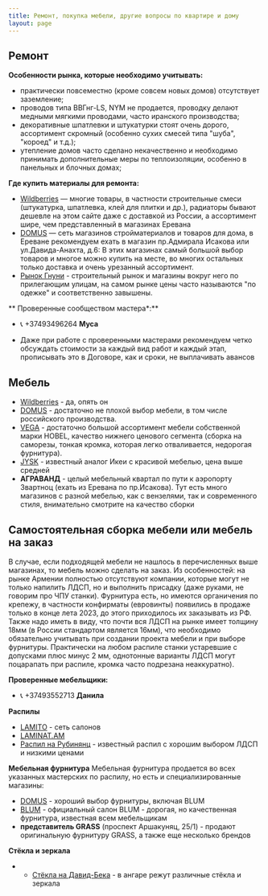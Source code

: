 ```yaml
---
title: Ремонт, покупка мебели, другие вопросы по квартире и дому
layout: page
---
```


## Ремонт
**Особенности рынка, которые необходимо учитывать:**
- практически повсеместно (кроме совсем новых домов) отсутствует заземление;
- проводов типа ВВГнг-LS, NYM не продается, проводку делают медными мягкими проводами, часто иранского производства;
- декоративные шпатлевки и штукатурки стоят очень дорого, ассортимент скромный (особенно сухих смесей типа "шуба", "короед" и т.д.);
- утепление домов часто сделано некачественно и необходимо принимать дополнительные меры по теплоизоляции, особенно в панельных и блочных домах;
 

**Где купить материалы для ремонта:**
- [Wildberries](https://www.wildberries.ru) — многие товары, в частности строительные смеси (штукатурка, шпатлевка, клей для плитки и др.), радиаторы бывают дешевле на этом сайте даже с доставкой из России, а ассортимент шире, чем представленный в магазинах Еревана
- [DOMUS](https://domus.am/) — сеть магазинов стройматериалов и товаров для дома, в Ереване рекомендуем ехать в магазин пр.Адмирала Исакова или ул.Давида-Анахта, д.6: В этих магазинах самый большой выбор товаров и многое можно купить на месте, во многих остальных только доставка и очень урезанный ассортимент.
- [Рынок Гнуни](https://yandex.ru/maps/org/rynok_gnuni/91795557407) - строительный рынок и магазины вокруг него по прилегающим улицам, на самом рынке цены часто называются "по одежке" и соответственно завышены. 


** Проверенные сообществом мастера*:**

- 📞 +37493496264 **Муса**

* Даже при работе с проверенными мастерами рекомендуем четко обсуждать стоимости за каждый вид работ и каждый этап, прописывать это в Договоре, как и сроки, не выплачивать авансов

## Мебель
- [Wildberries](https://www.wildberries.ru)  - да, опять он
- [DOMUS](https://domus.am/) - достаточно не плохой выбор мебели, в том числе российского производства.
- [VEGA](https://vega.am/) - достаточно большой ассортимент мебели собственной марки HOBEL, качество нижнего ценового сегмента (сборка на саморезы, тонкая кромка, которая легко отваливается, недорогая фурнитура).
- [JYSK](https://www.jysk.am/) - известный аналог Икеи с красивой мебелью, цена выше средней
- **АГРАВАНД** - целый мебельный квартал по пути к аэропорту Звартноц (ехать из Еревана по пр.Исакова). Тут есть много магазинов с разной мебелью, как с вензелями, так и современного стиля, внимательно смотрите на качество сборки

## Самостоятельная сборка мебели или мебель на заказ
В случае, если подходящей мебели не нашлось в перечисленных выше магазинах, то мебель можно сделать на заказ. Из особенностей: на рынке Армении полностью отсутствуют компании, которые могут не только напилить ЛДСП, но и выполнить присадку (даже руками, не говорим про ЧПУ станки). Фурнитура есть, но имеются органичения по крепежу, в частности конфирматы (евровинты) появились в продаже только в конце лета 2023, до этого приходилось их заказывать из РФ.
Также надо иметь в виду, что почти вся ЛДСП на рынке имеет толщину 18мм (в России стандартом является 16мм), что необходимо обязательно учитывать при создании проекта мебели и при выборе фурнитуры. Практически на любом распиле станки устаревшие с допусками плюс минус 2 мм, однотонные варианты ЛДСП могут поцарапать при распиле, кромка часто подрезана неаккуратно).

**Проверенные мебельщики:**
- 📞 +37493552713 **Данила**

**Распилы**
- [LAMITO](www.facebook.com/LAMITOcom) - сеть салонов
- [LAMINAT.AM](https://laminat.am/)
- [Распил на Рубинянц](https://yandex.ru/maps/-/CDaseH6n) - известный распил с хорошим выбором ЛДСП и низкими ценами

**Мебельная фурнитура**
Мебельная фурнитура продается во всех указанных мастерских по распилу, но есть и специализированные магазины:
- [DOMUS](https://domus.am/) - хороший выбор фурнитуры, включая BLUM
- [BLUM](https://blumart.am/) - официальный салон BLUM - дорогая, но качественная фурнитура, известная всем мебельщикам
- **представитель GRASS** (проспект Аршакуняц, 25/1) - продают оригинальную фурнитуру GRASS, а также еще несколько брендов

**Стёкла и зеркала**
- - [Стёкла на Давид-Бека](https://yandex.ru/maps/-/CDe84WPV) - в ангаре режут различные стёкла и зеркала
